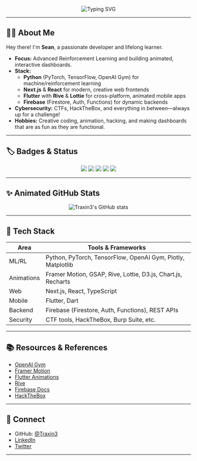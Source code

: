 <!-- Hero Section with Typing Animation -->
<p align="center">
  <img src="https://readme-typing-svg.herokuapp.com?size=28&duration=3500&pause=1200&color=00FFD1&center=true&vCenter=true&width=800&lines=👋+Hi%2C+I%27m+Traxin3!;Reinforcement+Learning+Ninja+%F0%9F%A7%AA;Full-Stack+with+Next.js+%7C+Flutter+%7C+Firebase;CTF+and+HackTheBox+Enthusiast+%F0%9F%9B%A0%EF%B8%8F;Let%27s+Build+Complicated+Stuff!" alt="Typing SVG">
</p>

---

## 🧑‍💻 About Me

Hey there! I'm **Sean**, a passionate developer and lifelong learner.  
- **Focus:** Advanced Reinforcement Learning and building animated, interactive dashboards.
- **Stack:**  
  - **Python** (PyTorch, TensorFlow, OpenAI Gym) for machine/reinforcement learning  
  - **Next.js** & **React** for modern, creative web frontends  
  - **Flutter** with **Rive** & **Lottie** for cross-platform, animated mobile apps  
  - **Firebase** (Firestore, Auth, Functions) for dynamic backends  
- **Cybersecurity:** CTFs, HackTheBox, and everything in between—always up for a challenge!
- **Hobbies:** Creative coding, animation, hacking, and making dashboards that are as fun as they are functional.

---

## 🏷️ Badges & Status

<p align="center">
  <img src="https://img.shields.io/badge/Python-3776AB?style=for-the-badge&logo=python&logoColor=white"/>
  <img src="https://img.shields.io/badge/Next.js-000000?style=for-the-badge&logo=nextdotjs&logoColor=white"/>
  <img src="https://img.shields.io/badge/Flutter-02569B?style=for-the-badge&logo=flutter&logoColor=white"/>
  <img src="https://img.shields.io/badge/Firebase-ffca28?style=for-the-badge&logo=firebase&logoColor=black"/>
  <img src="https://img.shields.io/badge/CTF%20Player-00FFD1?style=for-the-badge"/>
</p>

---

## ✨ Animated GitHub Stats

<p align="center">
  <img src="https://github-readme-stats.vercel.app/api?username=Traxin3&show_icons=true&theme=radical&hide_border=true&hide_title=true" alt="Traxin3's GitHub stats" />
 
</p>

---



## 💼 Tech Stack

| Area        | Tools & Frameworks                                                      |
|-------------|------------------------------------------------------------------------|
| ML/RL       | Python, PyTorch, TensorFlow, OpenAI Gym, Plotly, Matplotlib            |
| Animations  | Framer Motion, GSAP, Rive, Lottie, D3.js, Chart.js, Recharts           |
| Web         | Next.js, React, TypeScript                                             |
| Mobile      | Flutter, Dart                                                          |
| Backend     | Firebase (Firestore, Auth, Functions), REST APIs                       |
| Security    | CTF tools, HackTheBox, Burp Suite, etc.                                |

---

## 📚 Resources & References

- [OpenAI Gym](https://gym.openai.com/)
- [Framer Motion](https://www.framer.com/motion/)
- [Flutter Animations](https://flutter.dev/docs/development/ui/animations)
- [Rive](https://rive.app/)
- [Firebase Docs](https://firebase.google.com/docs)
- [HackTheBox](https://www.hackthebox.com/)

---

## 🤝 Connect

- GitHub: [@Traxin3](https://github.com/Traxin3)
- [LinkedIn](#)  
- [Twitter](#)  

---

